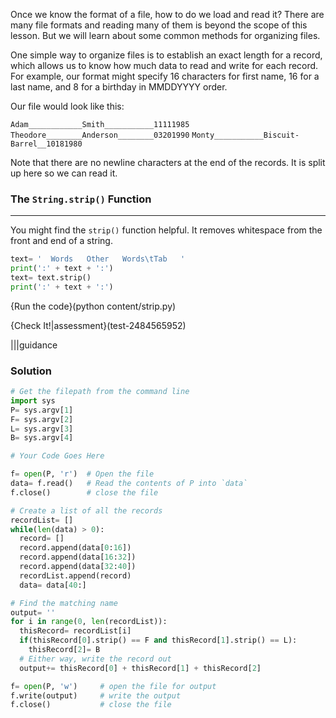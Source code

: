 Once we know the format of a file, how to do we load and read it? There are many file formats and reading many of them is beyond the scope of this lesson. But we will learn about some common methods for organizing files.

One simple way to organize files is to establish an exact length for a record, which allows us to know how much data to read and write for each record. For example, our format might specify 16 characters for first name, 16 for a last name, and 8 for a birthday in MMDDYYYY order. 

Our file would look like this:

`Adam____________Smith___________11111985`
`Theodore________Anderson________03201990`
`Monty___________Biscuit-Barrel__10181980`

Note that there are no newline characters at the end of the records. It is split up here so we can read it.


### The `String.strip()` Function
----
You might find the `strip()` function helpful. It removes whitespace from the front and end of a string.

```python
text= '  Words   Other   Words\tTab   '
print(':' + text + ':')
text= text.strip()
print(':' + text + ':')
```
{Run the code}(python content/strip.py)



{Check It!|assessment}(test-2484565952)

|||guidance
### Solution
```python
# Get the filepath from the command line
import sys
P= sys.argv[1] 
F= sys.argv[2]
L= sys.argv[3]
B= sys.argv[4]

# Your Code Goes Here

f= open(P, 'r')  # Open the file
data= f.read()   # Read the contents of P into `data`
f.close()        # close the file

# Create a list of all the records
recordList= []
while(len(data) > 0):
  record= []
  record.append(data[0:16])
  record.append(data[16:32])
  record.append(data[32:40])
  recordList.append(record)
  data= data[40:]

# Find the matching name
output= ''
for i in range(0, len(recordList)):
  thisRecord= recordList[i]
  if(thisRecord[0].strip() == F and thisRecord[1].strip() == L):
    thisRecord[2]= B
  # Either way, write the record out
  output+= thisRecord[0] + thisRecord[1] + thisRecord[2]

f= open(P, 'w')     # open the file for output
f.write(output)     # write the output
f.close()           # close the file

```
